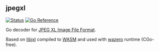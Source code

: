 ## jpegxl
[![Status](https://github.com/gen2brain/jpegxl/actions/workflows/test.yml/badge.svg)](https://github.com/gen2brain/jpegxl/actions)
[![Go Reference](https://pkg.go.dev/badge/github.com/gen2brain/jpegxl.svg)](https://pkg.go.dev/github.com/gen2brain/jpegxl)

Go decoder for [JPEG XL Image File Format](https://en.wikipedia.org/wiki/JPEG_XL).

Based on [libjxl](https://github.com/libjxl/libjxl) compiled to [WASM](https://en.wikipedia.org/wiki/WebAssembly) and used with [wazero](https://wazero.io/) runtime (CGo-free).
